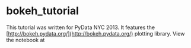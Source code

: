 bokeh_tutorial
==============

This tutorial was written for PyData NYC 2013.  It features the [http://bokeh.pydata.org/](http://bokeh.pydata.org/) plotting library.  View the notebook at 
